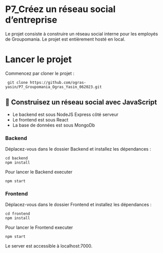 
# P7_Créez un réseau social d’entreprise

Le projet consiste à construire un réseau social interne pour les employés de Groupomania.
Le projet est entièrement hosté en local.

# Lancer le projet

Commencez par cloner le projet :

``` git clone https://github.com/ogras-yasin/P7_Groupomania_Ogras_Yasin_062023.git```




## 🔨 Construisez un réseau social avec JavaScript

<ul>
  <li> Le backend est sous NodeJS Express côté serveur</li>
  <li>Le frontend est sous React</li>
  <li>La base de données est sous MongoDb</li>
</ul>


### Backend

Déplacez-vous dans le dossier Backend et installez les dépendances :
``` 
cd backend
npm install
```
Pour lancer le Backend executer 
```
npm start
```

### Frontend
Déplacez-vous dans le dossier Frontend et installez les dépendances :
``` 
cd frontend
npm install
```
Pour lancer le Frontend executer 
``` 
npm start
```

Le server est accessible à localhost:7000.
